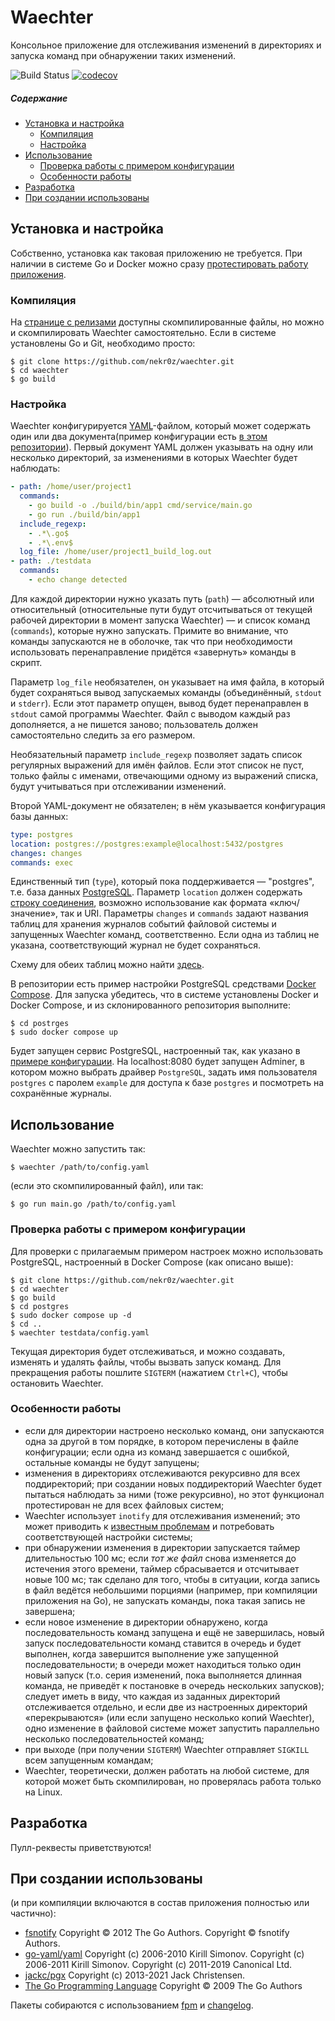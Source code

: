 # Waechter
Консольное приложение для отслеживания изменений в директориях и запуска команд при обнаружении таких изменений.

![Build Status](https://github.com/nekr0z/waechter/actions/workflows/build.yml/badge.svg) [![codecov](https://codecov.io/gh/nekr0z/waechter/branch/master/graph/badge.svg)](https://codecov.io/gh/nekr0z/waechter)

##### Содержание
* [Установка и настройка](#установка-и-настройка)
  * [Компиляция](#компиляция)
  * [Настройка](#настройка)
* [Использование](#использование)
  * [Проверка работы с примером конфигурации](#проверка-работы-с-примером-конфигурации)
  * [Особенности работы](#особенности-работы)
* [Разработка](#разработка)
* [При создании использованы](#при-создании-использованы)

## Установка и настройка

Собственно, установка как таковая приложению не требуется. При наличии в системе Go и Docker можно сразу [протестировать работу приложения](#testing-with-a-sample-configuration).

### Компиляция
На [странице с релизами](https://github.com/nekr0z/waechter/releases) доступны скомпилированные файлы, но можно и скомпилировать Waechter самостоятельно. Если в системе установлены Go и Git, необходимо просто:

    $ git clone https://github.com/nekr0z/waechter.git
    $ cd waechter
    $ go build


### Настройка

Waechter конфигурируется [YAML](https://yaml.org/)-файлом, который может содержать один или два документа(пример конфигурации есть [в этом репозитории](testdata/config.yaml)). Первый документ YAML должен указывать на одну или несколько директорий, за изменениями в которых Waechter будет наблюдать:

```yaml
- path: /home/user/project1
  commands:
    - go build -o ./build/bin/app1 cmd/service/main.go
    - go run ./build/bin/app1
  include_regexp:
    - .*\.go$
    - .*\.env$
  log_file: /home/user/project1_build_log.out
- path: ./testdata
  commands:
    - echo change detected
```

Для каждой директории нужно указать путь (`path`) — абсолютный или относительный (относительные пути будут отсчитываться от текущей рабочей директории в момент запуска Waechter) — и список команд (`commands`), которые нужно запускать. Примите во внимание, что команды запускаются не в оболочке, так что при необходимости использовать перенаправление придётся «завернуть» команды в скрипт.

Параметр `log_file` необязателен, он указывает на имя файла, в который будет сохраняться вывод запускаемых команды (объединённый, `stdout` и `stderr`). Если этот параметр опущен, вывод будет перенаправлен в `stdout` самой программы Waechter. Файл с выводом каждый раз дополняется, а не пишется заново; пользователь должен самостоятельно следить за его размером.

Необязательный параметр `include_regexp` позволяет задать список регулярных выражений для имён файлов. Если этот список не пуст, только файлы с именами, отвечающими одному из выражений списка, будут учитываться при отслеживании изменений.

Второй YAML-документ не обязателен; в нём указывается конфигурация базы данных:

```yaml
type: postgres
location: postgres://postgres:example@localhost:5432/postgres
changes: changes
commands: exec
```

Единственный тип (`type`), который пока поддерживается — "postgres", т.е. база данных [PostgreSQL](https://www.postgresql.org/). Параметр `location` должен содержать [строку соединения](https://www.postgresql.org/docs/current/libpq-connect.html#LIBPQ-CONNSTRING), возможно использование как формата «ключ/значение», так и URI. Параметры `changes` и `commands` задают названия таблиц для хранения журналов событий файловой системы и запущенных Waechter команд, соответственно. Если одна из таблиц не указана, соответствующий журнал не будет сохраняться.

Схему для обеих таблиц можно найти [здесь](postgres/init/create_tables.sql).

В репозитории есть пример настройки PostgreSQL средствами [Docker Compose](https://docs.docker.com/compose/). Для запуска убедитесь, что в системе установлены Docker и Docker Compose, и из склонированного репозитория выполните:

    $ cd postrges
    $ sudo docker compose up

Будет запущен сервис PostgreSQL, настроенный так, как указано в [примере конфигурации](testdata/config.yaml). На localhost:8080 будет запущен Adminer, в котором можно выбрать драйвер `PostgreSQL`, задать имя пользователя `postgres` с паролем `example` для доступа к базе `postgres` и посмотреть на сохранённые журналы.

## Использование

Waechter можно запустить так:

    $ waechter /path/to/config.yaml

(если это скомпилированный файл), или так:

    $ go run main.go /path/to/config.yaml

### Проверка работы с примером конфигурации

Для проверки с прилагаемым примером настроек можно использовать PostgreSQL, настроенный в Docker Compose (как описано выше):

    $ git clone https://github.com/nekr0z/waechter.git
    $ cd waechter
    $ go build
    $ cd postgres
    $ sudo docker compose up -d
    $ cd ..
    $ waechter testdata/config.yaml

Текущая директория будет отслеживаться, и можно создавать, изменять и удалять файлы, чтобы вызвать запуск команд. Для прекращения работы пошлите `SIGTERM` (нажатием `Ctrl+C`), чтобы остановить Waechter.

### Особенности работы

- если для директории настроено несколько команд, они запускаются одна за другой в том порядке, в котором перечислены в файле конфигурации; если одна из команд завершается с ошибкой, остальные команды не будут запущены;
- изменения в директориях отслеживаются рекурсивно для всех поддиректорий; при создании новых поддиректорий Waechter будет пытаться наблюдать за ними (тоже рекурсивно), но этот функционал протестирован не для всех файловых систем; 
- Waechter использует `inotify` для отслеживания изменений; это может приводить к [известным проблемам](https://unix.stackexchange.com/questions/13751/kernel-inotify-watch-limit-reached) и потребовать соответствующей настройки системы;
- при обнаружении изменения в директории запускается таймер длительностью 100 мс; если _тот же файл_ снова изменяется до истечения этого времени, таймер сбрасывается и отсчитывает новые 100 мс; так сделано для того, чтобы в ситуации, когда запись в файл ведётся небольшими порциями (например, при компиляции приложения на Go), не запускать команды, пока такая запись не завершена;
- если новое изменение в директории обнаружено, когда последовательность команд запущена и ещё не завершилась, новый запуск последовательности команд ставится в очередь и будет выполнен, когда завершится выполнение уже запущенной последовательности; в очереди может находиться только один новый запуск (т.о. серия изменений, пока выполняется длинная команда, не приведёт к постановке в очередь нескольких запусков); следует иметь в виду, что каждая из заданных директорий отслеживается отдельно, и если две из настроенных директорий «перекрываются» (или если запущено несколько копий Waechter), одно изменение в файловой системе может запустить параллельно несколько последовательностей команд;
- при выходе (при получении `SIGTERM`) Waechter отправляет `SIGKILL` всем запущенным командам;
- Waechter, теоретически, должен работать на любой системе, для которой может быть скомпилирован, но проверялась работа только на Linux.

## Разработка
Пулл-реквесты приветствуются!

## При создании использованы

(и при компиляции включаются в состав приложения полностью или частично):

* [fsnotify](https://github.com/fsnotify/fsnotify) Copyright © 2012 The Go Authors. Copyright © fsnotify Authors.
* [go-yaml/yaml](https://gopkg.in/yaml) Copyright (c) 2006-2010 Kirill Simonov. Copyright (c) 2006-2011 Kirill Simonov. Copyright (c) 2011-2019 Canonical Ltd.
* [jackc/pgx](https://github.com/jackc/pgx) Copyright (c) 2013-2021 Jack Christensen.
* [The Go Programming Language](https://golang.org) Copyright © 2009 The Go Authors

Пакеты собираются с использованием [fpm](https://github.com/jordansissel/fpm) и [changelog](https://evgenykuznetsov.org/go/changelog).
